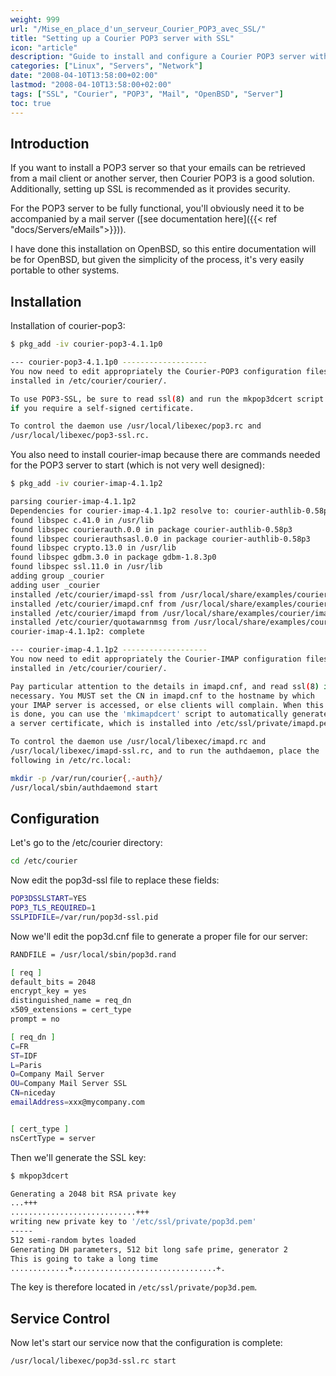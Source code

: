 ```yaml
---
weight: 999
url: "/Mise_en_place_d'un_serveur_Courier_POP3_avec_SSL/"
title: "Setting up a Courier POP3 server with SSL"
icon: "article"
description: "Guide to install and configure a Courier POP3 server with SSL encryption on OpenBSD"
categories: ["Linux", "Servers", "Network"]
date: "2008-04-10T13:58:00+02:00"
lastmod: "2008-04-10T13:58:00+02:00"
tags: ["SSL", "Courier", "POP3", "Mail", "OpenBSD", "Server"]
toc: true
---
```


## Introduction

If you want to install a POP3 server so that your emails can be retrieved from a mail client or another server, then Courier POP3 is a good solution. Additionally, setting up SSL is recommended as it provides security.

For the POP3 server to be fully functional, you'll obviously need it to be accompanied by a mail server ([see documentation here]({{< ref "docs/Servers/eMails">}})).

I have done this installation on OpenBSD, so this entire documentation will be for OpenBSD, but given the simplicity of the process, it's very easily portable to other systems.

## Installation

Installation of courier-pop3:

```bash
$ pkg_add -iv courier-pop3-4.1.1p0

--- courier-pop3-4.1.1p0 -------------------
You now need to edit appropriately the Courier-POP3 configuration files
installed in /etc/courier/courier/.

To use POP3-SSL, be sure to read ssl(8) and run the mkpop3dcert script
if you require a self-signed certificate.

To control the daemon use /usr/local/libexec/pop3.rc and
/usr/local/libexec/pop3-ssl.rc.
```

You also need to install courier-imap because there are commands needed for the POP3 server to start (which is not very well designed):

```bash
$ pkg_add -iv courier-imap-4.1.1p2

parsing courier-imap-4.1.1p2
Dependencies for courier-imap-4.1.1p2 resolve to: courier-authlib-0.58p3, gdbm-1.8.3p0
found libspec c.41.0 in /usr/lib
found libspec courierauth.0.0 in package courier-authlib-0.58p3
found libspec courierauthsasl.0.0 in package courier-authlib-0.58p3
found libspec crypto.13.0 in /usr/lib
found libspec gdbm.3.0 in package gdbm-1.8.3p0
found libspec ssl.11.0 in /usr/lib
adding group _courier
adding user _courier
installed /etc/courier/imapd-ssl from /usr/local/share/examples/courier/imapd-ssl.dist**************************************************************************** | 99%
installed /etc/courier/imapd.cnf from /usr/local/share/examples/courier/imapd.cnf
installed /etc/courier/imapd from /usr/local/share/examples/courier/imapd.dist*************************************************************************************| 100%
installed /etc/courier/quotawarnmsg from /usr/local/share/examples/courier/quotawarnmsg.example
courier-imap-4.1.1p2: complete

--- courier-imap-4.1.1p2 -------------------
You now need to edit appropriately the Courier-IMAP configuration files
installed in /etc/courier/courier/.

Pay particular attention to the details in imapd.cnf, and read ssl(8) if
necessary. You MUST set the CN in imapd.cnf to the hostname by which
your IMAP server is accessed, or else clients will complain. When this
is done, you can use the 'mkimapdcert' script to automatically generate
a server certificate, which is installed into /etc/ssl/private/imapd.pem

To control the daemon use /usr/local/libexec/imapd.rc and
/usr/local/libexec/imapd-ssl.rc, and to run the authdaemon, place the
following in /etc/rc.local:

mkdir -p /var/run/courier{,-auth}/
/usr/local/sbin/authdaemond start
```

## Configuration

Let's go to the /etc/courier directory:

```bash
cd /etc/courier
```

Now edit the pop3d-ssl file to replace these fields:

```bash
POP3DSSLSTART=YES
POP3_TLS_REQUIRED=1
SSLPIDFILE=/var/run/pop3d-ssl.pid
```

Now we'll edit the pop3d.cnf file to generate a proper file for our server:

```bash
RANDFILE = /usr/local/sbin/pop3d.rand

[ req ]
default_bits = 2048
encrypt_key = yes
distinguished_name = req_dn
x509_extensions = cert_type
prompt = no

[ req_dn ]
C=FR
ST=IDF
L=Paris
O=Company Mail Server
OU=Company Mail Server SSL
CN=niceday
emailAddress=xxx@mycompany.com


[ cert_type ]
nsCertType = server
```

Then we'll generate the SSL key:

```bash
$ mkpop3dcert

Generating a 2048 bit RSA private key
...+++
............................+++
writing new private key to '/etc/ssl/private/pop3d.pem'
-----
512 semi-random bytes loaded
Generating DH parameters, 512 bit long safe prime, generator 2
This is going to take a long time
.............+................................+.
```

The key is therefore located in `/etc/ssl/private/pop3d.pem`.

## Service Control

Now let's start our service now that the configuration is complete:

```bash
/usr/local/libexec/pop3d-ssl.rc start
```
